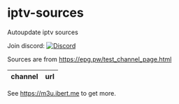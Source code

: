 # iptv-sources

Autoupdate iptv sources

Join discord: [![Discord](https://dcbadge.vercel.app/api/server/fvxebq8e)](https://discord.gg/fvxebq8e)

Sources are from <https://epg.pw/test_channel_page.html>

| channel        | url                             |
| -------------- | ------------------------------- |
<!-- channels_here -->

See <https://m3u.ibert.me> to get more.
